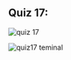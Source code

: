 ## Quiz 17:

![quiz 17](https://user-images.githubusercontent.com/89052189/144492837-649ffac7-625f-4664-8fc3-c367a9e5f470.PNG)


![quiz17 teminal](https://user-images.githubusercontent.com/89052189/144492880-9285633e-a291-4a67-a6c6-3489ad75b68e.PNG)
